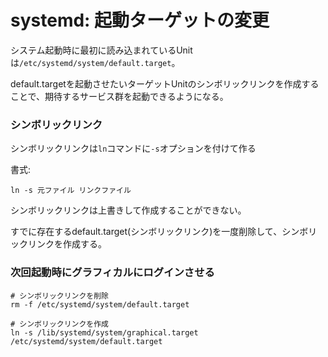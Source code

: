 # systemd: 起動ターゲットの変更

システム起動時に最初に読み込まれているUnitは`/etc/systemd/system/default.target`。

default.targetを起動させたいターゲットUnitのシンボリックリンクを作成することで、期待するサービス群を起動できるようになる。

### シンボリックリンク

シンボリックリンクは`ln`コマンドに`-s`オプションを付けて作る

書式:

```
ln -s 元ファイル リンクファイル
```

シンボリックリンクは上書きして作成することができない。

すでに存在するdefault.target(シンボリックリンク)を一度削除して、シンボリックリンクを作成する。

### 次回起動時にグラフィカルにログインさせる

```
# シンボリックリンクを削除
rm -f /etc/systemd/system/default.target

# シンボリックリンクを作成
ln -s /lib/systemd/system/graphical.target /etc/systemd/system/default.target
```

